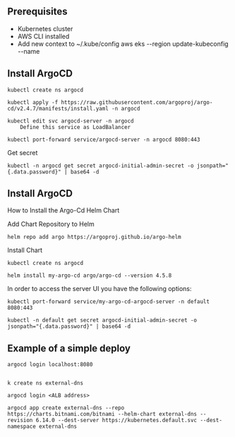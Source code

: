 

## Prerequisites

- Kubernetes cluster
- AWS CLI installed
- Add new context to  ~/.kube/config
    aws eks --region <AWS REGION> update-kubeconfig --name <EKS CLUSTER NAME>



## Install ArgoCD

```
kubectl create ns argocd

kubectl apply -f https://raw.githubusercontent.com/argoproj/argo-cd/v2.4.7/manifests/install.yaml -n argocd

kubectl edit svc argocd-server -n argocd
	Define this service as LoadBalancer

kubectl port-forward service/argocd-server -n argocd 8080:443

```

Get secret

```
kubectl -n argocd get secret argocd-initial-admin-secret -o jsonpath="{.data.password}" | base64 -d
```

## Install ArgoCD
How to Install the Argo-Cd Helm Chart

Add Chart Repository to Helm
```
helm repo add argo https://argoproj.github.io/argo-helm
```

Install Chart

```
kubectl create ns argocd

helm install my-argo-cd argo/argo-cd --version 4.5.8
```

In order to access the server UI you have the following options:

```
kubectl port-forward service/my-argo-cd-argocd-server -n default 8080:443

kubectl -n default get secret argocd-initial-admin-secret -o jsonpath="{.data.password}" | base64 -d
```


## Example of a simple deploy

```
argocd login localhost:8080


k create ns external-dns

argocd login <ALB address>

argocd app create external-dns --repo https://charts.bitnami.com/bitnami --helm-chart external-dns --revision 6.14.0 --dest-server https://kubernetes.default.svc --dest-namespace external-dns

```

